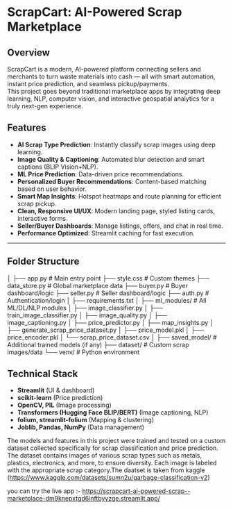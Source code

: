# ScrapCart: AI-Powered Scrap Marketplace



## Overview

ScrapCart is a modern, AI-powered platform connecting sellers and merchants to turn waste materials into cash — all with smart automation, instant price prediction, and seamless pickup/payments.  
This project goes beyond traditional marketplace apps by integrating deep learning, NLP, computer vision, and interactive geospatial analytics for a truly next-gen experience.


## Features

- **AI Scrap Type Prediction**: Instantly classify scrap images using deep learning.
- **Image Quality & Captioning**: Automated blur detection and smart captions (BLIP Vision+NLP).
- **ML Price Prediction**: Data-driven price recommendations.
- **Personalized Buyer Recommendations**: Content-based matching based on user behavior.
- **Smart Map Insights**: Hotspot heatmaps and route planning for efficient scrap pickup.
- **Clean, Responsive UI/UX**: Modern landing page, styled listing cards, interactive forms.
- **Seller/Buyer Dashboards**: Manage listings, offers, and chat in real time.
- **Performance Optimized**: Streamlit caching for fast execution.

---

## Folder Structure

│
├── app.py # Main entry point
├── style.css # Custom themes
├── data_store.py # Global marketplace data
├── buyer.py # Buyer dashboard/logic
├── seller.py # Seller dashboard/logic
├── auth.py # Authentication/login
│
├── requirements.txt
│
├── ml_modules/ # All ML/DL/NLP modules
│ ├── image_classifier.py
│ ├── train_image_classifier.py
│ ├── image_quality.py
│ ├── image_captioning.py
│ ├── price_predictor.py
│ ├── map_insights.py
│ ├── generate_scrap_price_dataset.py
│ ├── price_model.pkl
│ ├── price_encoder.pkl
│ └── scrap_price_dataset.csv
│
├── saved_model/ # Additional trained models (if any)
├── dataset/ # Custom scrap images/data
└── venv/ # Python environment

## Technical Stack

- **Streamlit** (UI & dashboard)
- **scikit-learn** (Price prediction)
- **OpenCV, PIL** (Image processing)
- **Transformers (Hugging Face BLIP/BERT)** (Image captioning, NLP)
- **folium, streamlit-folium** (Mapping & clustering)
- **Joblib, Pandas, NumPy** (Data management)


The models and features in this project were trained and tested on a custom dataset collected specifically for scrap classification and price prediction.
The dataset contains images of various scrap types such as metals, plastics, electronics, and more, to ensure diversity. Each image is labeled with the appropriate scrap category.The daatset is taken from kaggle (https://www.kaggle.com/datasets/sumn2u/garbage-classification-v2)

you can try the live app :- https://scrapcart-ai-powered-scrap--marketplace-dm9knepxtgd6inftbyyzge.streamlit.app/